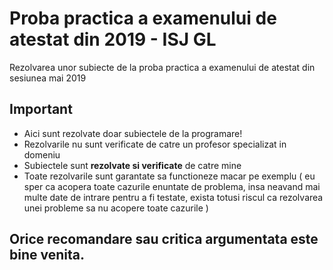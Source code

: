 # Proba practica a examenului de atestat din 2019 - ISJ GL
Rezolvarea unor subiecte de la proba practica a examenului de atestat din sesiunea mai 2019


## Important
* Aici sunt rezolvate doar subiectele de la programare!
* Rezolvarile nu sunt verificate de catre un profesor specializat in domeniu
* Subiectele sunt **rezolvate si verificate** de catre mine
* Toate rezolvarile sunt garantate sa functioneze macar pe exemplu ( eu sper ca acopera toate cazurile enuntate de problema, insa neavand mai multe date de intrare pentru a fi testate, exista totusi riscul ca rezolvarea unei probleme sa nu acopere toate cazurile )

## Orice recomandare sau critica argumentata este bine venita.
